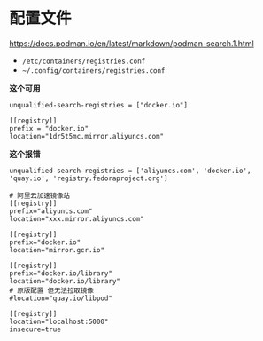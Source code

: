 
# 配置文件

https://docs.podman.io/en/latest/markdown/podman-search.1.html

- `/etc/containers/registries.conf`
- `~/.config/containers/registries.conf`

**这个可用**

```
unqualified-search-registries = ["docker.io"] 

[[registry]] 
prefix = "docker.io" 
location="1dr5t5mc.mirror.aliyuncs.com"
```

**这个报错**
```
unqualified-search-registries = ['aliyuncs.com', 'docker.io', 'quay.io', 'registry.fedoraproject.org']

# 阿里云加速镜像站
[[registry]]
prefix="aliyuncs.com"
location="xxx.mirror.aliyuncs.com"

[[registry]]
prefix="docker.io"
location="mirror.gcr.io"

[[registry]]
prefix="docker.io/library"
location="docker.io/library"
# 原版配置 但无法拉取镜像
#location="quay.io/libpod" 

[[registry]]
location="localhost:5000"
insecure=true
```